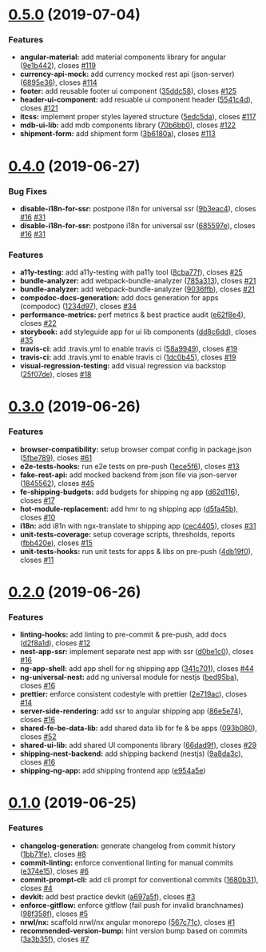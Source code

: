 <a name="0.5.0"></a>

# [0.5.0](https://github.com/nongrata081/ng-assessment/compare/v0.4.0...v0.5.0) (2019-07-04)

### Features

- **angular-material:** add material components library for angular ([9e1b442](https://github.com/nongrata081/ng-assessment/commit/9e1b442)), closes [#119](https://github.com/nongrata081/ng-assessment/issues/119)
- **currency-api-mock:** add currency mocked rest api (json-server) ([6895e36](https://github.com/nongrata081/ng-assessment/commit/6895e36)), closes [#114](https://github.com/nongrata081/ng-assessment/issues/114)
- **footer:** add reusable footer ui component ([35ddc58](https://github.com/nongrata081/ng-assessment/commit/35ddc58)), closes [#125](https://github.com/nongrata081/ng-assessment/issues/125)
- **header-ui-component:** add resuable ui component header ([5541c4d](https://github.com/nongrata081/ng-assessment/commit/5541c4d)), closes [#121](https://github.com/nongrata081/ng-assessment/issues/121)
- **itcss:** implement proper styles layered structure ([5edc5da](https://github.com/nongrata081/ng-assessment/commit/5edc5da)), closes [#117](https://github.com/nongrata081/ng-assessment/issues/117)
- **mdb-ui-lib:** add mdb components library ([70b6bb0](https://github.com/nongrata081/ng-assessment/commit/70b6bb0)), closes [#122](https://github.com/nongrata081/ng-assessment/issues/122)
- **shipment-form:** add shipment form ([3b6180a](https://github.com/nongrata081/ng-assessment/commit/3b6180a)), closes [#113](https://github.com/nongrata081/ng-assessment/issues/113)

<a name="0.4.0"></a>

# [0.4.0](https://github.com/nongrata081/ng-assessment/compare/v0.3.0...v0.4.0) (2019-06-27)

### Bug Fixes

- **disable-i18n-for-ssr:** postpone i18n for universal ssr ([9b3eac4](https://github.com/nongrata081/ng-assessment/commit/9b3eac4)), closes [#16](https://github.com/nongrata081/ng-assessment/issues/16) [#31](https://github.com/nongrata081/ng-assessment/issues/31)
- **disable-i18n-for-ssr:** postpone i18n for universal ssr ([685597e](https://github.com/nongrata081/ng-assessment/commit/685597e)), closes [#16](https://github.com/nongrata081/ng-assessment/issues/16) [#31](https://github.com/nongrata081/ng-assessment/issues/31)

### Features

- **a11y-testing:** add a11y-testing with pa11y tool ([8cba77f](https://github.com/nongrata081/ng-assessment/commit/8cba77f)), closes [#25](https://github.com/nongrata081/ng-assessment/issues/25)
- **bundle-analyzer:** add webpack-bundle-analyzer ([785a313](https://github.com/nongrata081/ng-assessment/commit/785a313)), closes [#21](https://github.com/nongrata081/ng-assessment/issues/21)
- **bundle-analyzer:** add webpack-bundle-analyzer ([9036ffb](https://github.com/nongrata081/ng-assessment/commit/9036ffb)), closes [#21](https://github.com/nongrata081/ng-assessment/issues/21)
- **compodoc-docs-generation:** add docs generation for apps (compodoc) ([1234d97](https://github.com/nongrata081/ng-assessment/commit/1234d97)), closes [#34](https://github.com/nongrata081/ng-assessment/issues/34)
- **performance-metrics:** perf metrics & best practice audit ([e62f8e4](https://github.com/nongrata081/ng-assessment/commit/e62f8e4)), closes [#22](https://github.com/nongrata081/ng-assessment/issues/22)
- **storybook:** add styleguide app for ui lib components ([dd8c6dd](https://github.com/nongrata081/ng-assessment/commit/dd8c6dd)), closes [#35](https://github.com/nongrata081/ng-assessment/issues/35)
- **travis-ci:** add .travis.yml to enable travis ci ([58a9949](https://github.com/nongrata081/ng-assessment/commit/58a9949)), closes [#19](https://github.com/nongrata081/ng-assessment/issues/19)
- **travis-ci:** add .travis.yml to enable travis ci ([1dc0b45](https://github.com/nongrata081/ng-assessment/commit/1dc0b45)), closes [#19](https://github.com/nongrata081/ng-assessment/issues/19)
- **visual-regression-testing:** add visual regression via backstop ([25f07de](https://github.com/nongrata081/ng-assessment/commit/25f07de)), closes [#18](https://github.com/nongrata081/ng-assessment/issues/18)

<a name="0.3.0"></a>

# [0.3.0](https://github.com/nongrata081/ng-assessment/compare/v0.2.0...v0.3.0) (2019-06-26)

### Features

- **browser-compatibility:** setup browser compat config in package.json ([5fbe789](https://github.com/nongrata081/ng-assessment/commit/5fbe789)), closes [#61](https://github.com/nongrata081/ng-assessment/issues/61)
- **e2e-tests-hooks:** run e2e tests on pre-push ([1ece5f6](https://github.com/nongrata081/ng-assessment/commit/1ece5f6)), closes [#13](https://github.com/nongrata081/ng-assessment/issues/13)
- **fake-rest-api:** add mocked backend from json file via json-server ([1845562](https://github.com/nongrata081/ng-assessment/commit/1845562)), closes [#45](https://github.com/nongrata081/ng-assessment/issues/45)
- **fe-shipping-budgets:** add budgets for shipping ng app ([d62d116](https://github.com/nongrata081/ng-assessment/commit/d62d116)), closes [#17](https://github.com/nongrata081/ng-assessment/issues/17)
- **hot-module-replacement:** add hmr to ng shipping app ([d5fa45b](https://github.com/nongrata081/ng-assessment/commit/d5fa45b)), closes [#10](https://github.com/nongrata081/ng-assessment/issues/10)
- **i18n:** add i81n with ngx-translate to shipping app ([cec4405](https://github.com/nongrata081/ng-assessment/commit/cec4405)), closes [#31](https://github.com/nongrata081/ng-assessment/issues/31)
- **unit-tests-coverage:** setup coverage scripts, thresholds, reports ([fbb420e](https://github.com/nongrata081/ng-assessment/commit/fbb420e)), closes [#15](https://github.com/nongrata081/ng-assessment/issues/15)
- **unit-tests-hooks:** run unit tests for apps & libs on pre-push ([4db19f0](https://github.com/nongrata081/ng-assessment/commit/4db19f0)), closes [#11](https://github.com/nongrata081/ng-assessment/issues/11)

<a name="0.2.0"></a>

# [0.2.0](https://github.com/nongrata081/ng-assessment/compare/v0.1.0...v0.2.0) (2019-06-26)

### Features

- **linting-hooks:** add linting to pre-commit & pre-push, add docs ([d2f8a1d](https://github.com/nongrata081/ng-assessment/commit/d2f8a1d)), closes [#12](https://github.com/nongrata081/ng-assessment/issues/12)
- **nest-app-ssr:** implement separate nest app with ssr ([d0be1c0](https://github.com/nongrata081/ng-assessment/commit/d0be1c0)), closes [#16](https://github.com/nongrata081/ng-assessment/issues/16)
- **ng-app-shell:** add app shell for ng shipping app ([341c701](https://github.com/nongrata081/ng-assessment/commit/341c701)), closes [#44](https://github.com/nongrata081/ng-assessment/issues/44)
- **ng-universal-nest:** add ng universal module for nestjs ([bed95ba](https://github.com/nongrata081/ng-assessment/commit/bed95ba)), closes [#16](https://github.com/nongrata081/ng-assessment/issues/16)
- **prettier:** enforce consistent codestyle with prettier ([2e719ac](https://github.com/nongrata081/ng-assessment/commit/2e719ac)), closes [#14](https://github.com/nongrata081/ng-assessment/issues/14)
- **server-side-rendering:** add ssr to angular shipping app ([86e5e74](https://github.com/nongrata081/ng-assessment/commit/86e5e74)), closes [#16](https://github.com/nongrata081/ng-assessment/issues/16)
- **shared-fe-be-data-lib:** add shared data lib for fe & be apps ([093b080](https://github.com/nongrata081/ng-assessment/commit/093b080)), closes [#52](https://github.com/nongrata081/ng-assessment/issues/52)
- **shared-ui-lib:** add shared UI components library ([66dad9f](https://github.com/nongrata081/ng-assessment/commit/66dad9f)), closes [#29](https://github.com/nongrata081/ng-assessment/issues/29)
- **shipping-nest-backend:** add shipping backend (nestjs) ([9a8da3c](https://github.com/nongrata081/ng-assessment/commit/9a8da3c)), closes [#16](https://github.com/nongrata081/ng-assessment/issues/16)
- **shipping-ng-app:** add shipping frontend app ([e954a5e](https://github.com/nongrata081/ng-assessment/commit/e954a5e))

<a name="0.1.0"></a>

# [0.1.0](https://github.com/nongrata081/ng-assessment/compare/567c71c...v0.1.0) (2019-06-25)

### Features

- **changelog-generation:** generate changelog from commit history ([1bb71fe](https://github.com/nongrata081/ng-assessment/commit/1bb71fe)), closes [#8](https://github.com/nongrata081/ng-assessment/issues/8)
- **commit-linting:** enforce conventional linting for manual commits ([e374e15](https://github.com/nongrata081/ng-assessment/commit/e374e15)), closes [#6](https://github.com/nongrata081/ng-assessment/issues/6)
- **commit-prompt-cli:** add cli prompt for conventional commits ([1680b31](https://github.com/nongrata081/ng-assessment/commit/1680b31)), closes [#4](https://github.com/nongrata081/ng-assessment/issues/4)
- **devkit:** add best practice devkit ([a697a5f](https://github.com/nongrata081/ng-assessment/commit/a697a5f)), closes [#3](https://github.com/nongrata081/ng-assessment/issues/3)
- **enforce-gitflow:** enforce gitflow (fail push for invalid branchnames) ([98f358f](https://github.com/nongrata081/ng-assessment/commit/98f358f)), closes [#5](https://github.com/nongrata081/ng-assessment/issues/5)
- **nrwl/nx:** scaffold nrwl/nx angular monorepo ([567c71c](https://github.com/nongrata081/ng-assessment/commit/567c71c)), closes [#1](https://github.com/nongrata081/ng-assessment/issues/1)
- **recommended-version-bump:** hint version bump based on commits ([3a3b35f](https://github.com/nongrata081/ng-assessment/commit/3a3b35f)), closes [#7](https://github.com/nongrata081/ng-assessment/issues/7)
